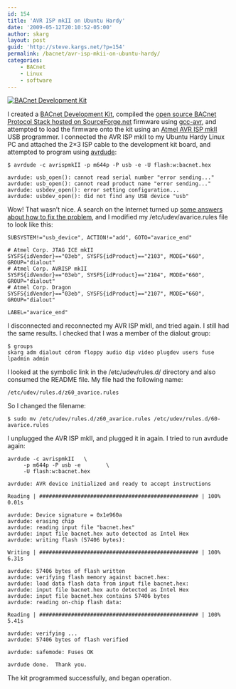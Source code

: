 ```yaml
---
id: 154
title: 'AVR ISP mkII on Ubuntu Hardy'
date: '2009-05-12T20:10:52-05:00'
author: skarg
layout: post
guid: 'http://steve.kargs.net/?p=154'
permalink: /bacnet/avr-isp-mkii-on-ubuntu-hardy/
categories:
    - BACnet
    - Linux
    - software
---
```


[![BACnet Development Kit](http://steve.kargs.net/wp-content/uploads/2009/05/bdk-atxx4-mstp-150x150.jpg "bdk-atxx4-mstp")](http://steve.kargs.net/wp-content/uploads/2009/05/bdk-atxx4-mstp.jpg)

I created a [BACnet Development Kit](http://bacnetdevelopmentkit.com/), compiled the [open source BACnet Protocol Stack hosted on SourceForge.net](http://bacnet.sourceforge.net/) firmware using [gcc-avr](http://www.avrfreaks.net/AVRGCC/), and attempted to load the firmware onto the kit using an [Atmel AVR ISP mkII](http://www.atmel.com/dyn/Products/tools_card.asp?tool_id=3808) USB programmer. I connected the AVR ISP mkII to my Ubuntu Hardy Linux PC and attached the 2×3 ISP cable to the development kit board, and attempted to program using [avrdude](http://www.bsdhome.com/avrdude/):

```
$ avrdude -c avrispmkII -p m644p -P usb -e -U flash:w:bacnet.hex
```

```
avrdude: usb_open(): cannot read serial number "error sending..."
avrdude: usb_open(): cannot read product name "error sending..."
avrdude: usbdev_open(): error setting configuration...
avrdude: usbdev_open(): did not find any USB device "usb"
```

Wow! That wasn’t nice. A search on the Internet turned up [some answers about how to fix the problem](http://www.avrfreaks.net/index.php?name=PNphpBB2&t=58673&start=0), and I modified my /etc/udev/avarice.rules file to look like this:

```
SUBSYSTEM!="usb_device", ACTION!="add", GOTO="avarice_end"

# Atmel Corp. JTAG ICE mkII
SYSFS{idVendor}=="03eb", SYSFS{idProduct}=="2103", MODE="660", GROUP="dialout"
# Atmel Corp. AVRISP mkII
SYSFS{idVendor}=="03eb", SYSFS{idProduct}=="2104", MODE="660", GROUP="dialout"
# Atmel Corp. Dragon
SYSFS{idVendor}=="03eb", SYSFS{idProduct}=="2107", MODE="660", GROUP="dialout"

LABEL="avarice_end"
```

I disconnected and reconnected my AVR ISP mkII, and tried again. I still had the same results. I checked that I was a member of the dialout group:

```
$ groups
skarg adm dialout cdrom floppy audio dip video plugdev users fuse lpadmin admin
```

I looked at the symbolic link in the /etc/udev/rules.d/ directory and also consumed the README file. My file had the following name:

```
/etc/udev/rules.d/z60_avarice.rules
```

So I changed the filename:

```
$ sudo mv /etc/udev/rules.d/z60_avarice.rules /etc/udev/rules.d/60-avarice.rules
```

I unplugged the AVR ISP mkII, and plugged it in again. I tried to run avrdude again:

```
avrdude -c avrispmkII   \
     -p m644p -P usb -e        \
     -U flash:w:bacnet.hex

avrdude: AVR device initialized and ready to accept instructions

Reading | ################################################## | 100% 0.01s

avrdude: Device signature = 0x1e960a
avrdude: erasing chip
avrdude: reading input file "bacnet.hex"
avrdude: input file bacnet.hex auto detected as Intel Hex
avrdude: writing flash (57406 bytes):

Writing | ################################################## | 100% 6.31s

avrdude: 57406 bytes of flash written
avrdude: verifying flash memory against bacnet.hex:
avrdude: load data flash data from input file bacnet.hex:
avrdude: input file bacnet.hex auto detected as Intel Hex
avrdude: input file bacnet.hex contains 57406 bytes
avrdude: reading on-chip flash data:

Reading | ################################################## | 100% 5.41s

avrdude: verifying ...
avrdude: 57406 bytes of flash verified

avrdude: safemode: Fuses OK

avrdude done.  Thank you.
```

The kit programmed successfully, and began operation.